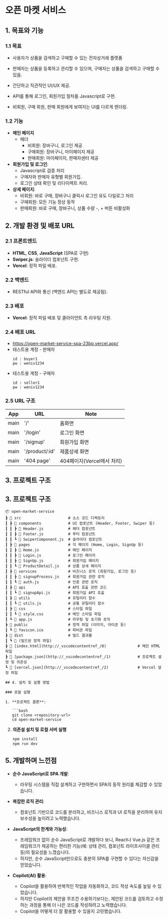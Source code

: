 # 오픈 마켓 서비스

## 1. 목표와 기능

### 1.1 목표

- 사용자가 상품을 검색하고 구매할 수 있는 전자상거래 플랫폼
- 판매자는 상품을 등록하고 관리할 수 있으며, 구매자는 상품을 검색하고 구매할 수 있음.
- 간단하고 직관적인 UI/UX 제공.

- API를 통해 로그인, 회원가입 절차를 Javascript로 구현.
- 비회원, 구매 회원, 판매 회원에게 보여지는 UI를 다르게 렌더링.

### 1.2 기능

- **메인 페이지**
  - 헤더
    - 비회원: 장바구니, 로그인 제공
    - 구매회원: 장바구니, 마이페이지 제공
    - 판매회원: 마이페이지, 판매자센터 제공
- **회원가입 및 로그인**:
  - Javascript로 검증 처리
  - 구매자와 판매자 유형별 회원가입.
  - 로그인 상태 확인 및 리다이렉트 처리.
- **상세 페이지**:
  - 비회원: 바로 구매, 장바구니 클릭시 로그인 유도 다일로그 처리
  - 구매회원: 모든 기능 정상 동작
  - 판매회원: 바로 구매, 장바구니, 상품 수량 -, + 버튼 비활성화

## 2. 개발 환경 및 배포 URL

### 2.1 프론트엔드

- **HTML**, **CSS**, **JavaScript** (SPA로 구현)
- **Swiper.js**: 슬라이더 컴포넌트 구현.
- **Vercel**: 정적 파일 배포.

### 2.2 백엔드

- RESTful API와 통신 (백엔드 API는 별도로 제공됨).

### 2.3 배포

- **Vercel**: 정적 파일 배포 및 클라이언트 측 라우팅 지원.

### 2.4 배포 URL

- https://open-market-service-spa-23bp.vercel.app/
- 테스트용 계정 - 판매자
  ```
  id : buyer1
  pw : weniv1234
  ```
- 테스트용 계정 - 구매자
  ```
  id : seller1
  pw : weniv1234
  ```

### 2.5 URL 구조

| App  | URL            | Note                       |
| ---- | -------------- | -------------------------- |
| main | '/'            | 홈화면                     |
| main | '/login'       | 로그인 화면                |
| main | '/signup'      | 회원가입 화면              |
| main | '/product/:id' | 제품상세 화면              |
| main | '404 page'     | 404페이지(Vercel에서 처리) |

## 3. 프로젝트 구조

## 3. 프로젝트 구조

````plaintext
📦 open-market-service
┣ 📂 src                     # 소스 코드 디렉토리
┃ ┣ 📂 components            # UI 컴포넌트 (Header, Footer, Swiper 등)
┃ ┃ ┣ 📜 Header.js           # 헤더 컴포넌트
┃ ┃ ┣ 📜 Footer.js           # 푸터 컴포넌트
┃ ┃ ┗ 📜 SwiperComponent.js  # 슬라이더 컴포넌트
┃ ┣ 📂 pages                 # 각 페이지 (Home, Login, SignUp 등)
┃ ┃ ┣ 📜 Home.js             # 메인 페이지
┃ ┃ ┣ 📜 Login.js            # 로그인 페이지
┃ ┃ ┣ 📜 SignUp.js           # 회원가입 페이지
┃ ┃ ┗ 📜 ProductDetail.js    # 상품 상세 페이지
┃ ┣ 📂 services              # 비즈니스 로직 (회원가입, 로그인 등)
┃ ┃ ┣ 📜 signupProcess.js    # 회원가입 관련 로직
┃ ┃ ┗ 📜 auth.js             # 인증 관련 로직
┃ ┣ 📂 api                   # API 호출 관련 코드
┃ ┃ ┗ 📜 signupApi.js        # 회원가입 API 호출
┃ ┣ 📂 utils                 # 유틸리티 함수
┃ ┃ ┗ 📜 utils.js            # 공통 유틸리티 함수
┃ ┣ 📂 css                   # 스타일 파일
┃ ┃ ┗ 📜 style.css           # 메인 스타일 파일
┃ ┗ 📜 app.js                # 라우팅 및 초기화 로직
┣ 📂 public                  # 정적 파일 (이미지, 아이콘 등)
┃ ┗ 📜 favicon.ico           # 파비콘 파일
┣ 📂 dist                    # 빌드 결과물
┃ ┗ 📜 (빌드된 정적 파일)
┣ 📜 [index.html](http://_vscodecontentref_/0)              # 메인 HTML 파일
┣ 📜 [package.json](http://_vscodecontentref_/1)            # 프로젝트 설정 및 의존성
┗ 📜 [vercel.json](http://_vscodecontentref_/2)             # Vercel 설정 파일

## 4. 설치 및 실행 방법

### 로컬 실행

1. **프로젝트 클론**:

   ```bash
   git clone <repository-url>
   cd open-market-service
````

2. **의존설 설치 및 로컬 서버 실행**

   ```bash
   npm install
   npm run dev
   ```

## 5. 개발하며 느낀점

- **순수 JavaScript로 SPA 개발**:

  - 라우팅 시스템을 직접 설계하고 구현하면서 SPA의 동작 원리를 체감할 수 있었습니다.

- **복잡한 로직 관리**:

  - 컴포넌트 기반으로 코드를 분리하고, 비즈니스 로직과 UI 로직을 분리하여 유지보수성을 높이려고 노력했습니다.

- **JavaScript의 한계와 가능성**:

  - 프레임워크 없이 순수 JavaScript로 개발하다 보니, React나 Vue.js 같은 프레임워크가 제공하는 편리한 기능(예: 상태 관리, 컴포넌트 라이프사이클 관리 등)의 필요성을 느꼈습니다.
  - 하지만, 순수 JavaScript만으로도 충분히 SPA를 구현할 수 있다는 자신감을 얻었습니다.

- **Copilot(AI) 활용**:

  - Copilot을 활용하여 반복적인 작업을 자동화하고, 코드 작성 속도를 높일 수 있었습니다.
  - 하지만 Copilot의 제안을 무조건 수용하기보다는, 제안된 코드를 검토하고 수정하는 과정을 통해 더 나은 코드를 작성하려고 노력했습니다.
  - Copilot을 어떻게 더 잘 활용할 수 있을지 고민했습니다.
